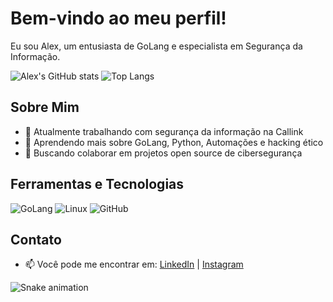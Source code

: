 # Bem-vindo ao meu perfil!

Eu sou Alex, um entusiasta de GoLang e especialista em Segurança da Informação.

![Alex's GitHub stats](https://github-readme-stats.vercel.app/api?username=BodyOf4ibs&show_icons=true&theme=cobalt)
![Top Langs](https://github-readme-stats.vercel.app/api/top-langs/?username=BodyOf4ibs&layout=compact&theme=cobalt)

## Sobre Mim

- 🔭 Atualmente trabalhando com segurança da informação na Callink
- 🌱 Aprendendo mais sobre GoLang, Python, Automações e hacking ético
- 👯 Buscando colaborar em projetos open source de cibersegurança

## Ferramentas e Tecnologias

![GoLang](https://img.shields.io/badge/-GoLang-00ADD8?style=for-the-badge&logo=go)
![Linux](https://img.shields.io/badge/-Linux-FCC624?style=for-the-badge&logo=linux)
![GitHub](https://img.shields.io/badge/-GitHub-181717?style=for-the-badge&logo=github)

## Contato

- 📫 Você pode me encontrar em: [LinkedIn](https://www.linkedin.com/in/alexismael) | [Instagram](https://www.instagram.com/alexismaelb)


![Snake animation](https://raw.githubusercontent.com/BodyOf4ibs/BodyOf4ibs/output/github-contribution-grid-snake-dark.svg)
